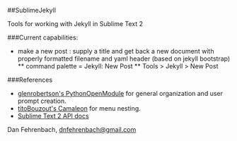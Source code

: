 ##SublimeJekyll

Tools for working with Jekyll in Sublime Text 2

###Current capabilities:
*   make a new post : supply a title and get back a new document with properly formatted filename and yaml header (based on jekyll bootstrap)
**   command palette = Jekyll: New Post
**   Tools > Jekyll > New Post

###References
*   [glenrobertson's PythonOpenModule](https://github.com/SublimeText/PythonOpenModule) for general organization and user prompt creation.
*   [titoBouzout's Camaleon](https://github.com/SublimeText/Camaleon) for menu nesting.
*   [Sublime Text 2 API docs](http://www.sublimetext.com/docs/2/api_reference.html)

Dan Fehrenbach, dnfehrenbach@gmail.com
